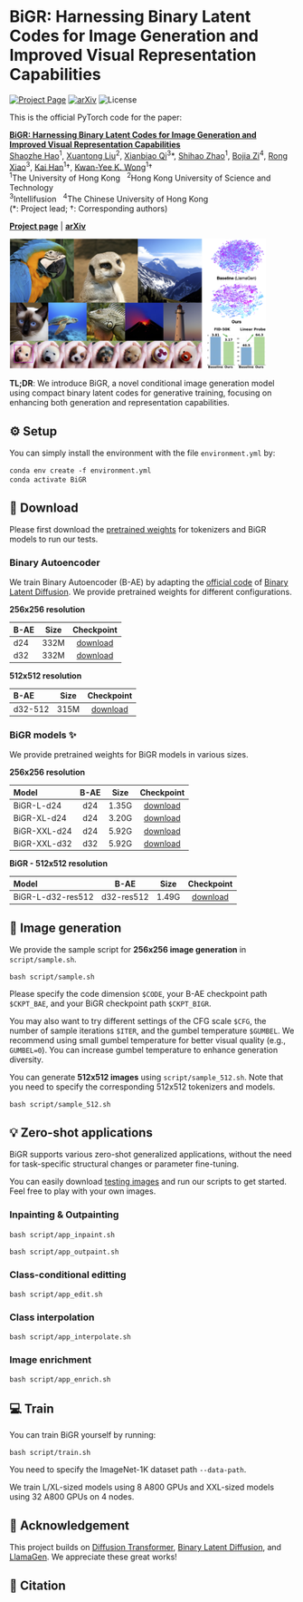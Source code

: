 # BiGR: Harnessing Binary Latent Codes for Image Generation and Improved Visual Representation Capabilities

[![Project Page](https://img.shields.io/badge/Webpage-0054a6?logo=Google%20chrome&logoColor=white)]()
[![arXiv](https://img.shields.io/badge/arXiv-2407.07077%20-b31b1b)]()
![License](https://img.shields.io/github/license/haoosz/ConceptExpress?color=lightgray)

This is the official PyTorch code for the paper:

[**BiGR: Harnessing Binary Latent Codes for Image Generation and Improved Visual Representation Capabilities**]()  
[Shaozhe Hao](https://haoosz.github.io/)<sup>1</sup>, 
[Xuantong Liu](https://openreview.net/profile?id=~Xuantong_LIU1)<sup>2</sup>, 
[Xianbiao Qi](https://scholar.google.com.hk/citations?user=odjSydQAAAAJ&hl=en)<sup>3</sup>\*, 
[Shihao Zhao](https://shihaozhaozsh.github.io/)<sup>1</sup>, 
[Bojia Zi](https://zibojia.github.io/)<sup>4</sup>, 
[Rong Xiao](https://scholar.google.com/citations?user=Zb5wT08AAAAJ&hl=en)<sup>3</sup>, 
[Kai Han](https://www.kaihan.org/)<sup>1</sup>&dagger;, 
[Kwan-Yee K. Wong](https://i.cs.hku.hk/~kykwong/)<sup>1</sup>&dagger;  
<sup>1</sup>The University of Hong Kong &nbsp; <sup>2</sup>Hong Kong University of Science and Technology   
<sup>3</sup>Intellifusion &nbsp; <sup>4</sup>The Chinese University of Hong Kong  
(\*: Project lead; &dagger;: Corresponding authors)

[**Project page**]() | [**arXiv**]()

<p align="left">
    <img src='src/teaser.png' width="90%">
</p>

**TL;DR**: We introduce BiGR, a novel conditional image generation model using compact binary latent codes for generative training, focusing on enhancing both generation and representation capabilities.

## ⚙️ Setup
You can simply install the environment with the file `environment.yml` by:
```
conda env create -f environment.yml
conda activate BiGR
```

## 🔗 Download 
Please first download the [pretrained weights](https://huggingface.co/haoosz/BiGR) for tokenizers and BiGR models to run our tests.

### Binary Autoencoder
We train Binary Autoencoder (B-AE) by adapting the [official code](https://github.com/ZeWang95/BinaryLatentDiffusion) of [Binary Latent Diffusion](https://arxiv.org/abs/2304.04820). We provide pretrained weights for different configurations.

**256x256 resolution**

| B-AE  | Size  |  Checkpoint  |
| :---- | :---: | :----------: |
| d24   | 332M  | [download](https://huggingface.co/haoosz/BiGR/resolve/main/bae/bae_d24/binaryae_ema_1000000.th?download=true) |
| d32   | 332M  | [download](https://huggingface.co/haoosz/BiGR/resolve/main/bae/bae_d32/binaryae_ema_950000.th?download=true) |

**512x512 resolution**

| B-AE     | Size  |  Checkpoint  |
| :------- | :---: | :----------: |
| d32-512  | 315M  | [download](https://huggingface.co/haoosz/BiGR/resolve/main/bae/bae_d32_512/binaryae_ema_720000.th?download=true) |

### BiGR models ✨
We provide pretrained weights for BiGR models in various sizes.

**256x256 resolution**

| Model              | B-AE  | Size  |  Checkpoint |
| :----------------- | :---: | :---: | :---------: |
| BiGR-L-d24         |  d24  | 1.35G |  [download](https://huggingface.co/haoosz/BiGR/resolve/main/gpt/bigr_L_d24.pt?download=true)   |
| BiGR-XL-d24        |  d24  | 3.20G |  [download](https://huggingface.co/haoosz/BiGR/resolve/main/gpt/bigr_XL_d24.pt?download=true)   |
| BiGR-XXL-d24       |  d24  | 5.92G |  [download](https://huggingface.co/haoosz/BiGR/resolve/main/gpt/bigr_XXL_d24.pt?download=true)   |
| BiGR-XXL-d32       |  d32  | 5.92G |  [download](https://huggingface.co/haoosz/BiGR/resolve/main/gpt/bigr_XXL_d32.pt?download=true)   |

**BiGR - 512x512 resolution**

| Model              | B-AE        | Size  | Checkpoint |
| :----------------- | :---------: | :---: | :--------: |
| BiGR-L-d32-res512  | d32-res512  | 1.49G |  [download](https://huggingface.co/haoosz/BiGR/resolve/main/gpt/bigr_L_d32_512.pt?download=true)  |

## 🚀 Image generation
We provide the sample script for **256x256 image generation** in `script/sample.sh`.
```
bash script/sample.sh
```
Please specify the code dimension `$CODE`, your B-AE checkpoint path `$CKPT_BAE`, and your BiGR checkpoint path
`$CKPT_BIGR`.

You may also want to try different settings of the CFG scale `$CFG`, the number of sample iterations `$ITER`, and the gumbel temperature `$GUMBEL`. We recommend using small gumbel temperature for better visual quality (e.g., `GUMBEL=0`). You can increase gumbel temperature to enhance generation diversity.

You can generate **512x512 images** using `script/sample_512.sh`. Note that you need to specify the corresponding 512x512 tokenizers and models.
```
bash script/sample_512.sh
```

## 💡 Zero-shot applications
BiGR supports various zero-shot generalized applications, without the need for task-specific structural changes or parameter fine-tuning. 

You can easily download [testing images](https://drive.google.com/drive/folders/1GuKXolM90nRoNpg71g0ys4tv2ZCkAq9U?usp=sharing) and run our scripts to get started. Feel free to play with your own images.

### Inpainting & Outpainting
```
bash script/app_inpaint.sh
```
```
bash script/app_outpaint.sh
```

### Class-conditional editting
```
bash script/app_edit.sh
```

### Class interpolation
```
bash script/app_interpolate.sh
```

### Image enrichment
```
bash script/app_enrich.sh
```

## 💻 Train
You can train BiGR yourself by running:
```
bash script/train.sh
```
You need to specify the ImageNet-1K dataset path `--data-path`. 

We train L/XL-sized models using 8 A800 GPUs and XXL-sized models using 32 A800 GPUs on 4 nodes.

## 💐 Acknowledgement
This project builds on [Diffusion Transformer](https://github.com/facebookresearch/DiT), [Binary Latent Diffusion](https://github.com/ZeWang95/BinaryLatentDiffusion), and [LlamaGen](https://github.com/FoundationVision/LlamaGen). We appreciate these great works!

## 📖 Citation